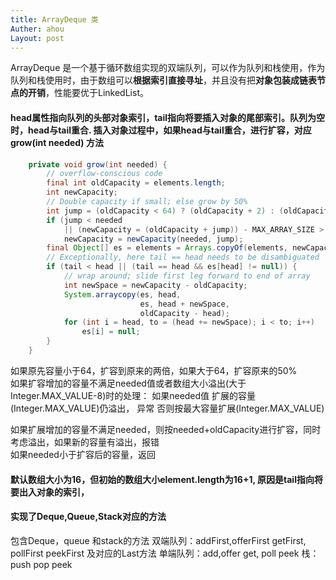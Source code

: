```yaml
---
title: ArrayDeque 类
Auther: ahou
Layout: post
---
```


ArrayDeque 是一个基于循环数组实现的双端队列，可以作为队列和栈使用，作为队列和栈使用时，由于数组可以**根据索引直接寻址**，并且没有把**对象包装成链表节点的开销**，性能要优于LinkedList。

#### head属性指向队列的头部对象索引，tail指向将要插入对象的尾部索引。队列为空时，head与tail重合. 插入对象过程中，如果head与tail重合，进行扩容，对应grow(int needed) 方法

``` java
    private void grow(int needed) {
        // overflow-conscious code
        final int oldCapacity = elements.length;
        int newCapacity;
        // Double capacity if small; else grow by 50%
        int jump = (oldCapacity < 64) ? (oldCapacity + 2) : (oldCapacity >> 1);
        if (jump < needed
            || (newCapacity = (oldCapacity + jump)) - MAX_ARRAY_SIZE > 0)
            newCapacity = newCapacity(needed, jump);
        final Object[] es = elements = Arrays.copyOf(elements, newCapacity);
        // Exceptionally, here tail == head needs to be disambiguated
        if (tail < head || (tail == head && es[head] != null)) {
            // wrap around; slide first leg forward to end of array
            int newSpace = newCapacity - oldCapacity;
            System.arraycopy(es, head,
                             es, head + newSpace,
                             oldCapacity - head);
            for (int i = head, to = (head += newSpace); i < to; i++)
                es[i] = null;
        }
    }
```
如果原先容量小于64，扩容到原来的两倍，如果大于64，扩容原来的50%    
如果扩容增加的容量不满足needed值或者数组大小溢出(大于Integer.MAX_VALUE-8)时的处理： 
如果needed值 扩展的容量(Integer.MAX_VALUE)仍溢出， 异常
否则按最大容量扩展(Integer.MAX_VALUE)

如果扩展增加的容量不满足needed，则按needed+oldCapacity进行扩容，同时考虑溢出，如果新的容量有溢出，报错  
如果needed小于扩容后的容量，返回



#### 默认数组大小为16，但初始的数组大小element.length为16+1, 原因是tail指向将要出入对象的索引，

#### 实现了Deque,Queue,Stack对应的方法
包含Deque，queue 和stack的方法
双端队列：addFirst,offerFirst  getFirst, pollFirst  peekFirst  及对应的Last方法
单端队列：add,offer   get, poll  peek
栈： push   pop   peek  

####